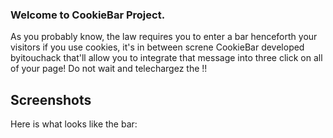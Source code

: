 ### Welcome to CookieBar Project.

As you probably know, the law requires you to enter a bar henceforth your visitors if you use cookies, it's in between screne CookieBar developed byitouchack that'll allow you to integrate that message into three click on all of your page! Do not wait and telechargez the !!

## Screenshots

Here is what looks like the bar:
